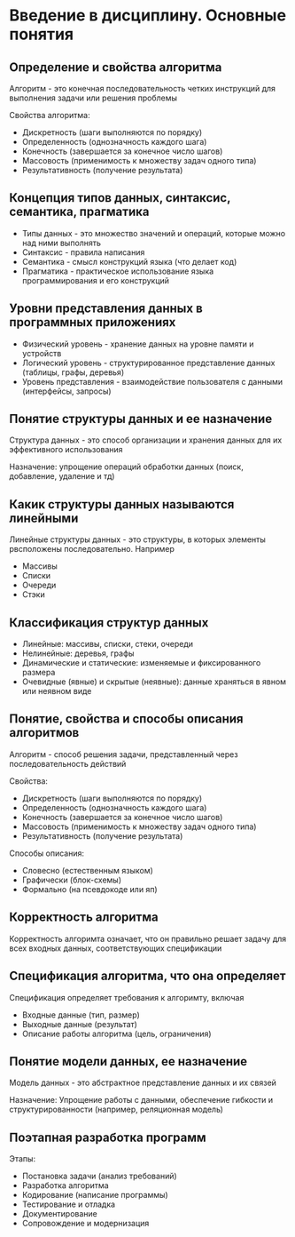 # Введение в дисциплину. Основные понятия

## Определение и свойства алгоритма
Алгоритм - это конечная последовательность четких инструкций для выполнения задачи или решения проблемы

Свойства алгоритма:
* Дискретность (шаги выполняются по порядку)
* Определенность (однозначность каждого шага)
* Конечность (завершается за конечное число шагов)
* Массовость (применимость к множеству задач одного типа)
* Результативность (получение результата)

## Концепция типов данных, синтаксис, семантика, прагматика

* Типы данных - это множество значений и операций, которые можно над ними выполнять
* Синтаксис - правила написания
* Семантика - смысл конструкций языка (что делает код)
* Прагматика - практическое использование языка программирования и его конструкций

## Уровни представления данных в программных приложениях

* Физический уровень - хранение данных на уровне памяти и устройств
* Логический уровень - структурированное представление данных (таблицы, графы, деревья)
* Уровень представления - взаимодействие пользователя с данными (интерфейсы, запросы)

## Понятие структуры данных и ее назначение

Структура данных - это способ организации и хранения данных для их эффективного использования

Назначение: упрощение операций обработки данных (поиск, добавление, удаление и тд)

## Какик структуры данных называются линейными

Линейные структуры данных - это структуры, в которых элементы рвсположены последовательно. Например

* Массивы
* Списки
* Очереди
* Стэки

## Классификация структур данных

* Линейные: массивы, списки, стеки, очереди
* Нелинейные: деревья, графы
* Динамические и статические: изменяемые и фиксированного размера
* Очевидные (явные) и скрытые (неявные): данные храняться в явном или неявном виде

## Понятие, свойства и способы описания алгоритмов

Алгоритм - способ решения задачи, представленный через последовательность действий

Свойства:
* Дискретность (шаги выполняются по порядку)
* Определенность (однозначность каждого шага)
* Конечность (завершается за конечное число шагов)
* Массовость (применимость к множеству задач одного типа)
* Результативность (получение результата)

Способы описания:

* Словесно (естественным языком)
* Графически (блок-схемы)
* Формально (на псевдокоде или яп)

## Корректность алгоритма

Корректность алгоримта означает, что он правильно решает задачу для всех входных данных, соответствующих спецификации

## Спецификация алгоритма, что она определяет

Спецификация определяет требования к алгоримту, включая

* Входные данные (тип, размер)
* Выходные данные (результат)
* Описание работы алгоритма (цель, ограничения)

## Понятие модели данных, ее назначение

Модель данных - это абстрактное представление данных и их связей

Назначение: Упрощение работы с данными, обеспечение гибкости и структурированности (например, реляционная модель)

## Поэтапная разработка программ

Этапы:
* Постановка задачи (анализ требований)
* Разработка алгоритма
* Кодирование (написание программы)
* Тестирование и отладка
* Документирование
* Сопровождение и модернизация